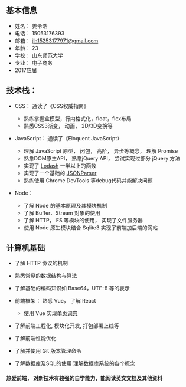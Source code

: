 ## 基本信息
* 姓名： 姜令浩
* 电话： 15053176393  
* 邮箱： jlh15253177971@gmail.com
* 年龄： 23
* 学校： 山东师范大学
* 专业： 电子商务
* 2017应届


## 技术栈：

* CSS： 通读了《CSS权威指南》

    * 熟练掌握盒模型，行内格式化，float，flex布局
    * 熟悉CSS3渐变， 动画， 2D/3D变换等

* JavaScript： 通读了《Eloquent JavaScript》

    * 理解 JavaScript 原型， 闭包， 高阶， 异步等概念， 理解 Promise
    * 熟悉DOM原生API， 熟悉jQuery API， 尝试实现过部分 jQuery 方法
    * 实现了 [Lodash]() 一半以上的函数
    * 实现了一个基础的 [JSONParser]()
    * 熟练使用 Chrome DevTools 等debug代码并能解决问题 

* Node： 
    * 了解 Node 的基本原理及其模块机制
    * 了解 Buffer、Stream 对象的使用 
    * 了解 HTTP， FS 等模块的使用， 实现了文件服务器
    * 使用 Node 原生模块结合 Sqlite3 实现了前端加后端的网站

## 计算机基础

* 了解 HTTP 协议的机制  

* 熟悉常见的数据结构与算法
     
* 了解基础的编码知识如 Base64，UTF-8 等的表示

* 前端框架： 熟悉 Vue， 了解 React
    * 使用 Vue 实现[单页词典]()

* 了解前端工程化, 模块化开发, 打包部署上线等

* 了解前端性能优化 

*  了解并使用 Git 版本管理命令 

* 了解数据库及SQL的使用 理解数据库系统的各个概念


#### 热爱前端， 对新技术有较强的自学能力，能阅读英文文档及其他资料
